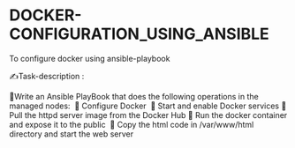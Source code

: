 # DOCKER-CONFIGURATION_USING_ANSIBLE
To configure docker using ansible-playbook

✍Task-description :

🔰Write an Ansible PlayBook that does the following operations in the managed nodes: 
🔹 Configure Docker 
🔹 Start and enable Docker services
🔹 Pull the httpd server image from the Docker Hub
🔹 Run the docker container and expose it to the public 
🔹 Copy the html code in /var/www/html directory and start the web server
